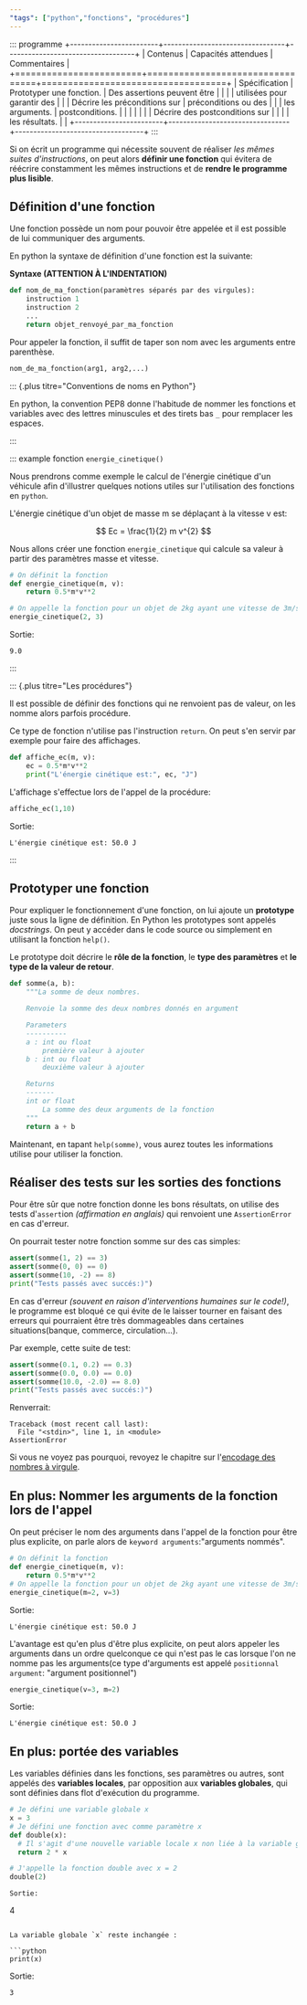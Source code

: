```yaml
---
"tags": ["python","fonctions", "procédures"]
---
```


::: programme
+------------------------+---------------------------------+-----------------------------------+
|        Contenus        |       Capacités attendues       |           Commentaires            |
+========================+=================================+===================================+
| Spécification          | Prototyper une fonction.        | Des assertions peuvent être       |
|                        |                                 | utilisées pour garantir des       |
|                        | Décrire les préconditions sur   | préconditions ou des              |
|                        | les arguments.                  | postconditions.                   |
|                        |                                 |                                   |
|                        | Décrire des postconditions sur  |                                   |
|                        | les résultats.                  |                                   |
+------------------------+---------------------------------+-----------------------------------+
:::

Si on écrit un programme qui nécessite souvent de réaliser *les mêmes suites d'instructions*, on
peut alors **définir une fonction** qui évitera de réécrire constamment les mêmes instructions et
de **rendre le programme plus lisible**.

## Définition d'une fonction

Une fonction possède un nom pour pouvoir être appelée et il est possible de lui communiquer des
arguments.

En python la syntaxe de définition d'une fonction est la suivante:

**Syntaxe (ATTENTION À L'INDENTATION)**

```python
def nom_de_ma_fonction(paramètres séparés par des virgules):
    instruction 1
    instruction 2
    ...
    return objet_renvoyé_par_ma_fonction
```


Pour appeler la fonction, il suffit de taper son nom avec les arguments entre parenthèse.

```python
nom_de_ma_fonction(arg1, arg2,...)
```

::: {.plus titre="Conventions de noms en Python"}

En python, la convention PEP8 donne l'habitude de nommer les fonctions et variables avec
des lettres minuscules et des tirets bas `_` pour remplacer les espaces.

:::

::: example
fonction `energie_cinetique()`

Nous prendrons comme exemple le calcul de l'énergie cinétique d'un véhicule afin d'illustrer
quelques notions utiles sur l'utilisation des fonctions en `python`.

L'énergie cinétique d'un objet de masse m se déplaçant à la vitesse v est:

$$
Ec = \frac{1}{2} m  v^{2}
$$

Nous allons créer une fonction `energie_cinetique` qui calcule sa valeur à partir des paramètres
masse et vitesse.

```python
# On définit la fonction
def energie_cinetique(m, v):
    return 0.5*m*v**2

# On appelle la fonction pour un objet de 2kg ayant une vitesse de 3m/s
energie_cinetique(2, 3) 

```
Sortie:
```
9.0
```

:::

::: {.plus titre="Les procédures"}

Il est possible de définir des fonctions qui ne renvoient pas de valeur, on les nomme alors parfois
procédure.

Ce type de fonction n'utilise pas l'instruction `return`. On peut s'en servir par exemple pour
faire des affichages.

```python
def affiche_ec(m, v):
    ec = 0.5*m*v**2
    print("L'énergie cinétique est:", ec, "J")
```
L'affichage s'effectue lors de l'appel de la procédure:

```python
affiche_ec(1,10)
```
Sortie:
```
L'énergie cinétique est: 50.0 J
```
:::

## Prototyper une fonction

Pour expliquer le fonctionnement d'une fonction, on lui ajoute un **prototype** juste sous la ligne
de définition. En Python les prototypes sont appelés *docstrings*. On peut y accéder dans le code
source ou simplement en utilisant la fonction `help()`. 

Le prototype doit décrire le **rôle de la fonction**, le **type des paramètres** et **le type de la
valeur de retour**.

```python
def somme(a, b):
    """La somme de deux nombres.

    Renvoie la somme des deux nombres donnés en argument

    Parameters
    ----------
    a : int ou float
        première valeur à ajouter
    b : int ou float
        deuxième valeur à ajouter

    Returns
    -------
    int or float
        La somme des deux arguments de la fonction
    """
    return a + b
```

Maintenant, en tapant `help(somme)`, vous aurez toutes les informations utilise pour utiliser la
fonction.

## Réaliser des tests sur les sorties des fonctions

Pour être sûr que notre fonction donne les bons résultats, on utilise des tests d'`assert`ion
_(affirmation en anglais)_ qui renvoient une `AssertionError` en cas d'erreur.

On pourrait tester notre fonction somme sur des cas simples:

```python
assert(somme(1, 2) == 3)
assert(somme(0, 0) == 0)
assert(somme(10, -2) == 8)
print("Tests passés avec succés:)")
```

En cas d'erreur _(souvent en raison d'interventions humaines sur le code!)_, le programme est
bloqué ce qui évite de le laisser tourner en faisant des erreurs qui pourraient être très
dommageables dans certaines situations(banque, commerce, circulation...).

Par exemple, cette suite de test:

```python
assert(somme(0.1, 0.2) == 0.3)
assert(somme(0.0, 0.0) == 0.0)
assert(somme(10.0, -2.0) == 8.0)
print("Tests passés avec succés:)")
```
Renverrait:

```
Traceback (most recent call last):
  File "<stdin>", line 1, in <module>
AssertionError
```

Si vous ne voyez pas pourquoi, revoyez le chapitre sur l'[encodage des nombres à virgule](/1g/nsi/2-representation-des-donnees-types-et-valeurs-de-base/3-representation-des-nombres-a-virgule).



## En plus: Nommer les arguments de la fonction lors de l'appel

On peut préciser le nom des arguments dans l'appel de la fonction pour être plus explicite, on
parle alors de `keyword arguments`:"arguments nommés".


```python
# On définit la fonction
def energie_cinetique(m, v):
    return 0.5*m*v**2
# On appelle la fonction pour un objet de 2kg ayant une vitesse de 3m/s
energie_cinetique(m=2, v=3)
```
Sortie:
```
L'énergie cinétique est: 50.0 J
```
L'avantage est qu'en plus d'être plus explicite, on peut alors appeler les arguments dans un ordre
quelconque ce qui n'est pas le cas lorsque l'on ne nomme pas les arguments(ce type d'arguments est
appelé `positionnal argument`: "argument positionnel")


```python
energie_cinetique(v=3, m=2)
```
Sortie:
```
L'énergie cinétique est: 50.0 J
```

## En plus: portée des variables

Les variables définies dans les fonctions, ses paramètres ou autres, sont appelés des **variables
locales**, par opposition aux **variables globales**, qui sont définies dans flot d'exécution du
programme.

```python
# Je défini une variable globale x
x = 3
# Je défini une fonction avec comme paramètre x
def double(x):
  # Il s'agit d'une nouvelle variable locale x non liée à la variable globale x
  return 2 * x

# J'appelle la fonction double avec x = 2
double(2)
```
```
Sortie:
```
4
```

La variable globale `x` reste inchangée :

```python
print(x)
```
Sortie:
```
3
```